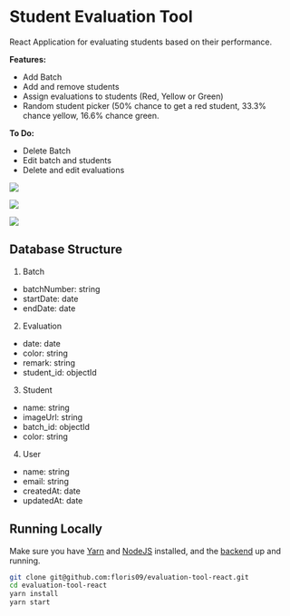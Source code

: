 # Student Evaluation Tool

React Application for evaluating students based on their performance. 

**Features:**
- Add Batch
- Add and remove students
- Assign evaluations to students (Red, Yellow or Green)
- Random student picker (50% chance to get a red student, 33.3% chance yellow, 16.6% chance green.

**To Do:**
- Delete Batch
- Edit batch and students
- Delete and edit evaluations

[![](https://github.com/floris09/evaluation-tool-react/blob/master/src/images/Screen%20Shot%202017-12-03%20at%2022.08.06.png)](https://github.com/floris09/evaluation-tool-react/blob/master/src/images/Screen%20Shot%202017-12-03%20at%2022.08.06.png)

[![](https://github.com/floris09/evaluation-tool-react/blob/master/src/images/Screen%20Shot%202017-12-03%20at%2022.09.38.png)](https://github.com/floris09/evaluation-tool-react/blob/master/src/images/Screen%20Shot%202017-12-03%20at%2022.09.38.png)

[![](https://github.com/floris09/evaluation-tool-react/blob/master/src/images/Screen%20Shot%202017-12-03%20at%2022.10.17.png)](https://github.com/floris09/evaluation-tool-react/blob/master/src/images/Screen%20Shot%202017-12-03%20at%2022.10.17.png)

## Database Structure

1. Batch

  * batchNumber: string
  * startDate: date
  * endDate: date
  
2. Evaluation

  * date: date
  * color: string
  * remark: string
  * student_id: objectId
  
3. Student

  * name: string
  * imageUrl: string
  * batch_id: objectId
  * color: string
  
4. User
  
  * name: string
  * email: string
  * createdAt: date
  * updatedAt: date

## Running Locally

Make sure you have [Yarn](https://yarnpkg.com/en/) and [NodeJS](https://nodejs.org/en/) installed, and the [backend](https://github.com/ff05/evaluation-tool-api) up and running.

```bash
git clone git@github.com:floris09/evaluation-tool-react.git
cd evaluation-tool-react
yarn install
yarn start
```

